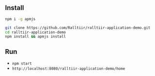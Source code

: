## Install

```bash
npm i -g apmjs

git clone https://github.com/Ralltiir/ralltiir-application-demo.git
cd ralltiir-application-demo
npm install && apmjs install
```

## Run

* `npm start`
* `http://localhost:8080/ralltiir-application-demo/home`


